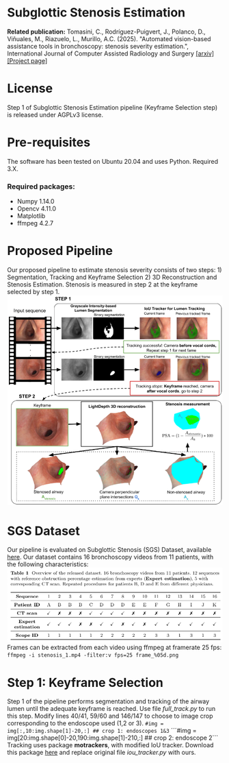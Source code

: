 # Subglottic Stenosis Estimation
**Related publication:** Tomasini, C., Rodríguez-Puigvert, J., Polanco, D., Viñuales, M., Riazuelo, L., Murillo, A.C. (2025). "Automated vision-based assistance tools in bronchoscopy: stenosis severity estimation.", International Journal of Computer Assisted Radiology and Surgery 
[[arxiv]](https://arxiv.org/pdf/2505.05136) [[Project page]](https://sites.google.com/unizar.es/subglottic-stenosis-estimation/home)

# License 
Step 1 of Subglottic Stenosis Estimation pipeline (Keyframe Selection step) is released under AGPLv3 license.

# Pre-requisites
The software has been tested on Ubuntu 20.04 and uses Python. Required 3.X.
### Required packages:
* Numpy 1.14.0
* Opencv 4.11.0
* Matplotlib
* ffmpeg 4.2.7
  
# Proposed Pipeline
Our proposed pipeline to estimate stenosis severity consists of two steps: 1) Segmentation, Tracking and Keyframe Selection 2) 3D Reconstruction and Stenosis Estimation. Stenosis is measured in step 2 at the keyframe selected by step 1.
![results](/images/pipeline_stenosis.png)

# SGS Dataset
Our pipeline is evaluated on Subglottic Stenosis (SGS) Dataset, available [here](https://sites.google.com/unizar.es/subglottic-stenosis-estimation/home). Our dataset contains 16 bronchoscopy videos from 11 patients, with the following characteristics:
![results](/images/sgs_dataset.png)
Frames can be extracted from each video using ffmpeg at framerate 25 fps:  
```ffmpeg -i stenosis_1.mp4 -filter:v fps=25 frame_%05d.png```
# Step 1: Keyframe Selection
Step 1 of the pipeline performs segmentation and tracking of the airway lumen until the adequate keyframe is reached. Use file *full_track.py* to run this step. Modify lines 40/41, 59/60 and 146/147 to choose to image crop corresponding to the endoscope used (1,2 or 3). 
```#img = img[:,10:img.shape[1]-20,:] ## crop 1: endoscopes 1&3```
´´´#img = img[20:img.shape[0]-20,190:img.shape[1]-210,:] ## crop 2: endoscope 2```
Tracking uses package **motrackers**, with modified IoU tracker. Download this package [here](https://github.com/adipandas/multi-object-tracker.git) and replace original file *iou_tracker.py* with ours.
